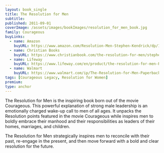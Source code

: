 ```yaml
---
layout: book_single
title: The Resolution for Men
subtitle:
published: 2011-09-01
coverImage: /assets/images/bookImages/resolution_for_men_book.jpg
family: Courageous
buyLinks:
  - name: Amazon
    buyURL: https://www.amazon.com/Resolution-Men-Stephen-Kendrick/dp/1433671220/ref=sr_1_1?keywords=Resolution+for+Men&qid=1637336498&qsid=141-6196979-4180442&sr=8-1&sres=1433671220%2CB00MF12G2W%2C1433674017%2C1433679590%2C1433688662%2C1433671581%2C0060574216%2CB09M53PBBC%2CB09LGRL27B%2CB09K281WB9%2CB0010SKTCA%2CB09LGVB5VC%2CB09LGNVDTH%2CB09DMXTNGD%2C1684037700%2CB09LGTTPHQ&srpt=ABIS_BOOK
  - name: Christian Books
    buyURL: https://www.christianbook.com/the-resolution-for-men/stephen-kendrick/9781433671227/pd/671227?event=ESRCN
  - name: Lifeway
    buyURL: https://www.lifeway.com/en/product/the-resolution-for-men-P005324584
  - name: Walmart
    buyURL: https://www.walmart.com/ip/The-Resolution-for-Men-Paperback-9781433671227/16216159
tags: [Courageous Legacy, Resolution for Women]
premium:
type: anchor
---
```

The Resolution for Men is the inspiring book born out of the movie Courageous. This powerful explanation of strong male leadership is an emotionally charged wake-up call to men of all ages. It unpacks the Resolution points featured in the movie Courageous while inspires men to boldly embrace their manhood and their responsibilities as leaders of their homes, marriages, and children.

The Resolution for Men strategically inspires men to reconcile with their past, re-engage in the present, and then move forward with a bold and clear resolution for the future.
